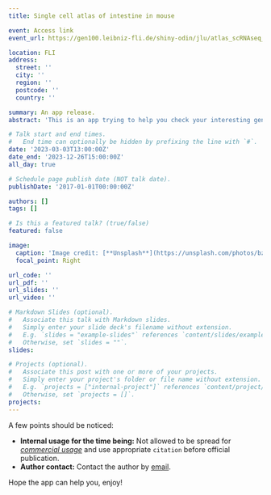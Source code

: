 ```yaml
---
title: Single cell atlas of intestine in mouse

event: Access link
event_url: https://gen100.leibniz-fli.de/shiny-odin/jlu/atlas_scRNAseq_20220717/

location: FLI
address:
  street: ''
  city: ''
  region: ''
  postcode: ''
  country: ''

summary: An app release.
abstract: 'This is an app trying to help you check your interesting gene in our atals data.'

# Talk start and end times.
#   End time can optionally be hidden by prefixing the line with `#`.
date: '2023-03-03T13:00:00Z'
date_end: '2023-12-26T15:00:00Z'
all_day: true

# Schedule page publish date (NOT talk date).
publishDate: '2017-01-01T00:00:00Z'

authors: []
tags: []

# Is this a featured talk? (true/false)
featured: false

image:
  caption: 'Image credit: [**Unsplash**](https://unsplash.com/photos/bzdhc5b3Bxs)'
  focal_point: Right

url_code: ''
url_pdf: ''
url_slides: ''
url_video: ''

# Markdown Slides (optional).
#   Associate this talk with Markdown slides.
#   Simply enter your slide deck's filename without extension.
#   E.g. `slides = "example-slides"` references `content/slides/example-slides.md`.
#   Otherwise, set `slides = ""`.
slides:

# Projects (optional).
#   Associate this post with one or more of your projects.
#   Simply enter your project's folder or file name without extension.
#   E.g. `projects = ["internal-project"]` references `content/project/deep-learning/index.md`.
#   Otherwise, set `projects = []`.
projects:
---
```


A few points should be noticed:

- **Internal usage for the time being:** Not allowed to be spread for [_commercial usage_](https://www.indeed.com/career-advice/career-development/commercial-use) and use appropriate `citation` before official publication.
- **Author contact:** Contact the author by [email](healix.loo@onmail.com).

Hope the app can help you, enjoy!
